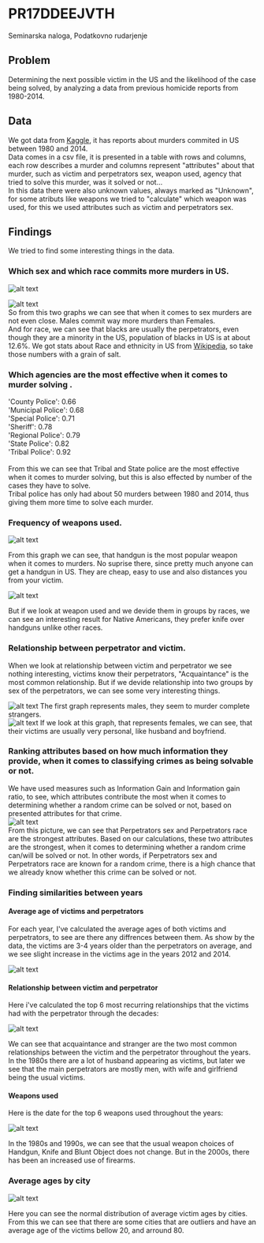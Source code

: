 # PR17DDEEJVTH
Seminarska naloga, Podatkovno rudarjenje

## Problem

Determining the next possible victim in the US and the likelihood of the case being solved, by analyzing a data from previous homicide reports from 1980-2014.

## Data

We got data from [Kaggle](https://www.kaggle.com/murderaccountability/homicide-reports), it has reports about murders commited in US between 1980 and 2014. <br/>
Data comes in a csv file, it is presented in a table with rows and columns, each row describes a murder and columns represent "attributes" about that murder, such as victim and perpetrators sex, weapon used, agency that tried to solve this murder, was it solved or not... <br/>
In this data there were also unknown values, always marked as "Unknown", for some atributs like weapons we tried to "calculate" which weapon was used, for this we used attributes such as victim and perpetrators sex.<br/>


## Findings

We tried to find some interesting things in the data.<br/>

### Which sex and which race commits more murders in US.<br/>
![alt text](https://github.com/bambuco2/PR17DDEEJVTH/blob/master/spol_umor.png)

![alt text](https://github.com/bambuco2/PR17DDEEJVTH/blob/master/race_umor.png)
<br/>
So from this two graphs we can see that when it comes to sex murders are not even close. Males commit way more murders than Females.<br/>
And for race, we can see that blacks are usually the perpetrators, even though they are a minority in the US, population of blacks in US is at about 12.6%. We got stats about Race and ethnicity in US from [Wikipedia](https://en.wikipedia.org/wiki/Race_and_ethnicity_in_the_United_States), so take those numbers with a grain of salt.

### Which agencies are the most effective when it comes to murder solving .<br/>

'County Police': 0.66<br/>
'Municipal Police': 0.68<br/>
'Special Police': 0.71<br/>
'Sheriff': 0.78<br/>
'Regional Police': 0.79<br/>
'State Police': 0.82<br/>
'Tribal Police': 0.92<br/>
<br/>
From this we can see that Tribal and State police are the most effective when it comes to murder solving, but this is also effected by number of the cases they have to solve.<br/>
Tribal police has only had about 50 murders between 1980 and 2014, thus giving them more time to solve each murder.<br/>

### Frequency of weapons used.<br/>
![alt text](https://github.com/bambuco2/PR17DDEEJVTH/blob/master/orozja.png)

From this graph we can see, that handgun is the most popular weapon when it comes to murders. No suprise there, since pretty much anyone can get a handgun in US. They are cheap, easy to use and also distances you from your victim.

![alt text](https://github.com/bambuco2/PR17DDEEJVTH/blob/master/orozje_native.png)

But if we look at weapon used and we devide them in groups by races, we can see an interesting result for Native Americans, they 
prefer knife over handguns unlike other races.

### Relationship between perpetrator and victim.<br/>

When we look at relationship between victim and perpetrator we see nothing interesting, victims know their perpetrators, "Acquaintance" is the most common relationship.
But if we devide relationship into two groups by sex of the perpetrators, we can see some very interesting things.


![alt text](https://github.com/bambuco2/PR17DDEEJVTH/blob/master/odnos_male.png)
The first graph represents males, they seem to murder complete strangers.<br/>
![alt text](https://github.com/bambuco2/PR17DDEEJVTH/blob/master/odnos_female.png)
If we look at this graph, that represents females, we can see, that their victims are usually very personal, like husband and boyfriend.

### Ranking attributes based on how much information they provide, when it comes to classifying crimes as being solvable or not.<br/>
We have used measures such as Information Gain and Information gain ratio, to see, which attributes contribute the most when it comes to determining whether a random crime can be solved or not, based on presented attributes for that crime. 
<br/>
![alt text](https://github.com/bambuco2/PR17DDEEJVTH/blob/master/atributi.jpg)<br/>
From this picture, we can see that Perpetrators sex and Perpetrators race are the strongest attributes. Based on our calculations, these two attributes are the strongest, when it comes to determining whether a random crime can/will be solved or not. 
In other words, if Perpetrators sex and Perpetrators race are known for a random crime, there is a high chance that we already know whether this crime can be solved or not.


### Finding similarities between years

#### Average age of victims and perpetrators
For each year, I've calculated the average ages of both victims and perpetrators, to see are there any diffrences between them. As show by the data, the victims are 3-4 years older than the perpetrators
on average, and we see slight increase in the victims age in the years 2012 and 2014.

![alt text](https://github.com/bambuco2/PR17DDEEJVTH/blob/master/avg_age.png)

#### Relationship between victim and perpetrator

Here i've calculated the top 6 most recurring relationships that the victims had with the perpetrator through the decades:<br/>

![alt text](https://github.com/bambuco2/PR17DDEEJVTH/blob/master/relat_decad.png)

We can see that acquaintance and stranger are the two most common relationships between the victim and the perpetrator throughout the years. In the 1980s there are a lot of husband appearing as victims, 
but later we see that the main perpetrators are mostly men, with wife and girlfriend being the usual victims.

#### Weapons used

Here is the date for the top 6 weapons used throughout the years:<br/>

![alt text](https://github.com/bambuco2/PR17DDEEJVTH/blob/master/weap_decad.png)

In the 1980s and 1990s, we can see that the usual weapon choices of Handgun, Knife and Blunt Object does not change. But in the 2000s, there has been an increased use of firearms.

### Average ages by city

![alt text](https://github.com/bambuco2/PR17DDEEJVTH/blob/master/age_means.png)

Here you can see the normal distribution of average victim ages by cities. From this we can see that there are some cities that are outliers and have an average age of the victims bellow 20, and arround 80.


